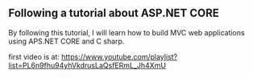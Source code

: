 ﻿## Following a tutorial about ASP.NET CORE 

By following this tutorial, I will learn how to build MVC web applications using APS.NET CORE
and C sharp.

first video is at:
https://www.youtube.com/playlist?list=PL6n9fhu94yhVkdrusLaQsfERmL_Jh4XmU


